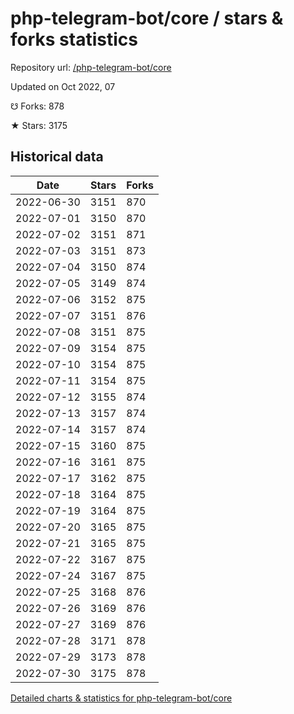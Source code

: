 # php-telegram-bot/core / stars & forks statistics

Repository url: [/php-telegram-bot/core](https://github.com/php-telegram-bot/core)

Updated on Oct 2022, 07

☋ Forks: 878

★ Stars: 3175

## Historical data
| Date | Stars | Forks |
|------|-------|-------|
| 2022-06-30 | 3151 | 870 | 
| 2022-07-01 | 3150 | 870 | 
| 2022-07-02 | 3151 | 871 | 
| 2022-07-03 | 3151 | 873 | 
| 2022-07-04 | 3150 | 874 | 
| 2022-07-05 | 3149 | 874 | 
| 2022-07-06 | 3152 | 875 | 
| 2022-07-07 | 3151 | 876 | 
| 2022-07-08 | 3151 | 875 | 
| 2022-07-09 | 3154 | 875 | 
| 2022-07-10 | 3154 | 875 | 
| 2022-07-11 | 3154 | 875 | 
| 2022-07-12 | 3155 | 874 | 
| 2022-07-13 | 3157 | 874 | 
| 2022-07-14 | 3157 | 874 | 
| 2022-07-15 | 3160 | 875 | 
| 2022-07-16 | 3161 | 875 | 
| 2022-07-17 | 3162 | 875 | 
| 2022-07-18 | 3164 | 875 | 
| 2022-07-19 | 3164 | 875 | 
| 2022-07-20 | 3165 | 875 | 
| 2022-07-21 | 3165 | 875 | 
| 2022-07-22 | 3167 | 875 | 
| 2022-07-24 | 3167 | 875 | 
| 2022-07-25 | 3168 | 876 | 
| 2022-07-26 | 3169 | 876 | 
| 2022-07-27 | 3169 | 876 | 
| 2022-07-28 | 3171 | 878 | 
| 2022-07-29 | 3173 | 878 | 
| 2022-07-30 | 3175 | 878 | 


[Detailed charts & statistics for php-telegram-bot/core](https://reviewgithub.com/rep/php-telegram-bot/core)
